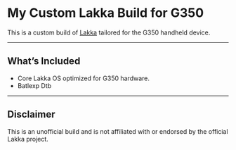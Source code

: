 # My Custom Lakka Build for G350

This is a custom build of [Lakka](https://www.lakka.tv/) tailored for the G350 handheld device.

---

## What’s Included

- Core Lakka OS optimized for G350 hardware.
- Batlexp Dtb

---

## Disclaimer

This is an unofficial build and is not affiliated with or endorsed by the official Lakka project.
